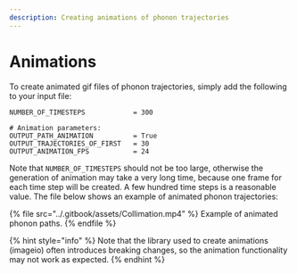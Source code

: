 ```yaml
---
description: Creating animations of phonon trajectories
---
```


# Animations

To create animated gif files of phonon trajectories, simply add the following to your input file:

```
NUMBER_OF_TIMESTEPS            = 300

# Animation parameters:
OUTPUT_PATH_ANIMATION          = True
OUTPUT_TRAJECTORIES_OF_FIRST   = 30
OUTPUT_ANIMATION_FPS           = 24
```

Note that `NUMBER_OF_TIMESTEPS` should not be too large, otherwise the generation of animation may take a very long time, because one frame for each time step will be created. A few hundred time steps is a reasonable value. The file below shows an example of animated phonon trajectories:

{% file src="../.gitbook/assets/Collimation.mp4" %}
Example of animated phonon paths.
{% endfile %}

{% hint style="info" %}
Note that the library used to create animations (imageio) often introduces breaking changes, so the animation functionality may not work as expected.
{% endhint %}

